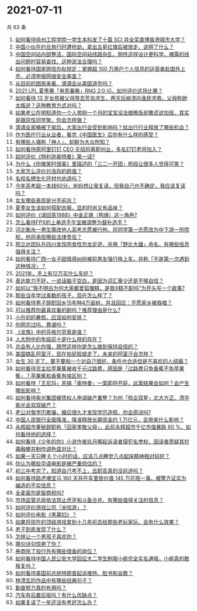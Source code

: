 # 2021-07-11

共 63 条

<!-- BEGIN -->
<!-- 最后更新时间 Sun Jul 11 2021 07:01:46 GMT+0800 (China Standard Time) -->

1. [如何看待徐州工程学院一学生本科发了十篇 SCI
   并全奖直博香港城市大学？](https://www.zhihu.com/question/470726101)
2. [中国小伙在约旦旅行时遭抢劫，拿出五星红旗后被放走，说明了什么？](https://www.zhihu.com/question/471187170)
3. [中国空间站内部整洁，国际空间站线路杂乱，网传这样设计更科学，裸露的线出问题时容易查找，这种说法合理吗？](https://www.zhihu.com/question/471342963)
4. [如何看待国家网信办拟规定：掌握超 100
   万用户个人信息的运营者赴国外上市，必须申报网络安全审查？](https://www.zhihu.com/question/471329744)
5. [从目前的困局来看，滴滴会从美国退市吗？](https://www.zhihu.com/question/470069077)
6. [2021 LPL 夏季赛「电竞春晚」RNG 2:0
   iG，如何评价这场比赛？](https://www.zhihu.com/question/471400409)
7. [如何看待 13
   岁女孩被父母带去荒岛求生，两天后崩溃向渔民求救，父母称她太叛逆？这种教育方式对吗？](https://www.zhihu.com/question/471233105)
8. [如果老公在明知道你一个人带刚一个月的宝宝没法做晚饭却撒谎说加班，其实是跟异性同学聚，你会怎样做？](https://www.zhihu.com/question/470868422)
9. [滴滴全家桶被下架后，大家出行会受到影响吗？给出行行业释放了哪些机会？](https://www.zhihu.com/question/471243027)
10. [作为医疗行业从业者，看完《中国医生》后你有什么样的感受？](https://www.zhihu.com/question/470653790)
11. [有哪些人堪称「神人」，却鲜为大众所知？](https://www.zhihu.com/question/39408533)
12. [如何看待原阿里钉钉 CEO 无招将离职创业，多名钉钉老将加入？](https://www.zhihu.com/question/471179922)
13. [如何评价《特利迦奥特曼》第一话?](https://www.zhihu.com/question/471283489)
14. [为什么《你微笑时很美》里描述的「三二一开团」桥段让很多人觉得可笑？](https://www.zhihu.com/question/469079924)
15. [大家怎么评价刘浩存的颜值？](https://www.zhihu.com/question/415082238)
16. [名校名牌生化环材也劝退吗？](https://www.zhihu.com/question/401708377)
17. [今年高考超一本线60分，爸妈想让我复读，但我自己也不确定，我应该复读吗？](https://www.zhihu.com/question/470979430)
18. [女友哪些表现是分手前兆？](https://www.zhihu.com/question/22048640)
19. [夏季女生该如何搭配衣服，显的时尚又有品味？](https://www.zhihu.com/question/23828047)
20. [如何评价《请回答1988》中金正焕（狗焕）这一角色?](https://www.zhihu.com/question/41217427)
21. [怎么看待FPX的上单选手牛宝被调整为替补选手？](https://www.zhihu.com/question/471058719)
22. [河北衡水一男生篡改他人高考志愿被行拘，将同学第一志愿改为中下游一所院校，他将承担哪些法律责任？](https://www.zhihu.com/question/471217744)
23. [邢立达团队在四川发现肉食性恐龙足迹，并用「野比大雄」命名，有哪些信息值得关注？](https://www.zhihu.com/question/470470078)
24. [如何看待广西一女子因情感纠纷被前男友强行拖上车，并称「不是第一次遇到这种情况」？](https://www.zhihu.com/question/471250926)
25. [2021年，手上有12万买什么车好？](https://www.zhihu.com/question/453534204)
26. [表达能力不好，一说话脑子空白，是因为词汇量少还是不够自信？](https://www.zhihu.com/question/442551957)
27. [如何以“我不明白为何大家都爱狐狸精，是我X精不配吗”为开头写一个故事?](https://www.zhihu.com/question/443816329)
28. [那些当年学过奥数的孩子，现在怎么样了？](https://www.zhihu.com/question/370029426)
29. [如何看待男子辞职回乡15年种4万亩树，并且回应：不愿家乡被吞噬？](https://www.zhihu.com/question/471104371)
30. [可以推荐你最喜欢看的剧吗？推荐理由是什么?](https://www.zhihu.com/question/464331236)
31. [小升初的暑假，应该如何安排？](https://www.zhihu.com/question/327830878)
32. [你网恋过吗，靠谱吗？](https://www.zhihu.com/question/421752142)
33. [《龙族》中的芬格尔究竟是谁？](https://www.zhihu.com/question/376618363)
34. [人大附中的年级前十是什么样的存在？](https://www.zhihu.com/question/322801940)
35. [总会有人比你强，既然这样你是怎么做到保持自信的？](https://www.zhihu.com/question/471063677)
36. [美国搞乱阿富汗，现在拍屁股就走了，未来的阿富汗会怎样？](https://www.zhihu.com/question/470254637)
37. [女生 30
    岁了，要不要和一个对自己很好、条件也合适但是不喜欢的人结婚？](https://www.zhihu.com/question/463821091)
38. [如何看待货主拉苹果蕉被收千元过路费，原因是「过路费只免香蕉不免苹果蕉」？苹果蕉和香蕉有啥区别？](https://www.zhihu.com/question/471137088)
39. [如何看待「王尼玛」恶搞「奥特曼」一案即将开庭，此案结果会如何？会产生哪些影响？](https://www.zhihu.com/question/471109088)
40. [如何看待紫光集团被债权人申请破产重整？为何「校企双星」北大方正、清华紫光会双双破产？](https://www.zhihu.com/question/471196965)
41. [老公对我学历欺骗，婚后很久才发现学历造假，你会原谅吗?](https://www.zhihu.com/question/347657075)
42. [中国人民银行全面降准，降准释放长期资金约 1
    万亿元，会带来什么影响？](https://www.zhihu.com/question/471181275)
43. [永辉超市董秘辞职称「回家孝敬父母」，此前永辉超市千亿市值暴跌 60
    %，如何看待他的选择？](https://www.zhihu.com/question/470636516)
44. [如何看待《少年的你》小说作者玖月晞起诉读者侵犯名誉权，因读者质疑其抄袭融梗并制作调色盘对比？](https://www.zhihu.com/question/471263769)
45. [如果一天只睡 6 个小时的话，应该几点睡觉几点起床精神相对较好？](https://www.zhihu.com/question/311297911)
46. [你认为哪些华语电影是被严重低估的？](https://www.zhihu.com/question/20826845)
47. [初三中考完了，知道自己考不上，去职高真的没前途吗？](https://www.zhihu.com/question/466996886)
48. [如何看待路虎堵宝马 160 天并在车里放价值 145
    万花瓶一事，被警方证实为编造的不实信息？](https://www.zhihu.com/question/471180914)
49. [全麦面包是智商税吗?](https://www.zhihu.com/question/416804902)
50. [市场监管总局依法禁止虎牙和斗鱼合并，有哪些值得关注的信息？](https://www.zhihu.com/question/471300814)
51. [如何评价游戏公司「米哈游」？](https://www.zhihu.com/question/340486479)
52. [如何评价电影《黑寡妇》？](https://www.zhihu.com/question/276793168)
53. [如果将现在的顶级游戏拿到十几年前去给那些老玩家玩，会有什么效果？](https://www.zhihu.com/question/35597444)
54. [老子到底发现了什么？](https://www.zhihu.com/question/313095458)
55. [怎样让一个男孩子喜欢你？](https://www.zhihu.com/question/22305818)
56. [哪句诗句惊艳了你？](https://www.zhihu.com/question/460710906)
57. [券商除了投行外有哪些很香的岗位？](https://www.zhihu.com/question/468335924)
58. [如何看待中国人民公安大学回应大二学生制服小偷完全实名通报，小偷真的敢报复吗？](https://www.zhihu.com/question/470651207)
59. [如何看待美国前总统特朗普起诉推特、脸书和谷歌？](https://www.zhihu.com/question/470829116)
60. [林清玄的作品中有哪些经典句子？](https://www.zhihu.com/question/382660986)
61. [勤奋努力真的有用吗？](https://www.zhihu.com/question/464060264)
62. [汽车有后置后驱吗？有什么优缺点？](https://www.zhihu.com/question/451373523)
63. [如果复读了一年还没有考好怎么办？](https://www.zhihu.com/question/467981639)

<!-- END -->
